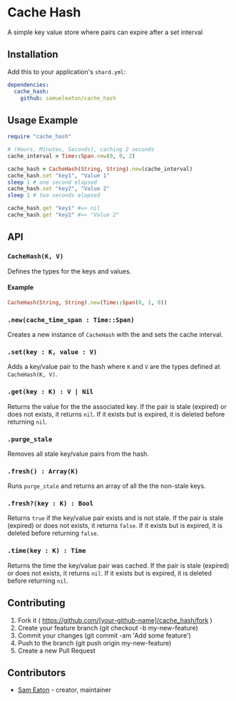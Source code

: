 # Cache Hash

A simple key value store where pairs can expire after a set interval

## Installation

Add this to your application's `shard.yml`:

```yaml
dependencies:
  cache_hash:
    github: samueleaton/cache_hash
```

## Usage Example

```ruby
require "cache_hash"

# (Hours, Minutes, Seconds), caching 2 seconds
cache_interval = Time::Span.new(0, 0, 2)

cache_hash = CacheHash(String, String).new(cache_interval)
cache_hash.set "key1", "Value 1"
sleep 1 # one second elapsed
cache_hash.set "key2", "Value 2"
sleep 1 # two seconds elapsed

cache_hash.get "key1" #=> nil
cache_hash.get "key2" #=> "Value 2"
```

## API

### `CacheHash(K, V)`

Defines the types for the keys and values.

#### Example

```ruby
CacheHash(String, String).new(Time::Span(0, 1, 0))
```

### `.new(cache_time_span : Time::Span)`

Creates a new instance of `CacheHash` with the and sets the cache interval.

### `.set(key : K, value : V)`

Adds a key/value pair to the hash where `K` and `V` are the types defined at `CacheHash(K, V)`.

### `.get(key : K) : V | Nil`

Returns the value for the the associated key. If the pair is stale (expired) or does not exists, it returns `nil`. If it exists but is expired, it is deleted before returning `nil`.
 
### `.purge_stale`

Removes all stale key/value pairs from the hash.

### `.fresh() : Array(K)`

Runs `purge_stale` and returns an array of all the the non-stale keys.

### `.fresh?(key : K) : Bool`

Returns `true` if the key/value pair exists and is not stale. If the pair is stale (expired) or does not exists, it returns `false`. If it exists but is expired, it is deleted before returning `false`.

### `.time(key : K) : Time`

Returns the time the key/value pair was cached. If the pair is stale (expired) or does not exists, it returns `nil`. If it exists but is expired, it is deleted before returning `nil`.

## Contributing

1. Fork it ( https://github.com/[your-github-name]/cache_hash/fork )
2. Create your feature branch (git checkout -b my-new-feature)
3. Commit your changes (git commit -am 'Add some feature')
4. Push to the branch (git push origin my-new-feature)
5. Create a new Pull Request

## Contributors

- [Sam Eaton](https://github.com/samueleaton) - creator, maintainer
